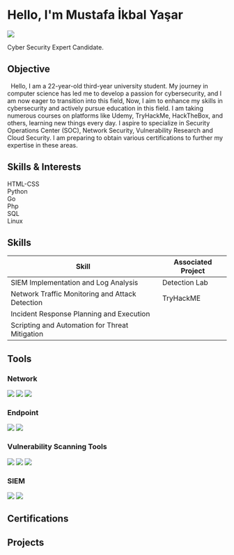 
# Hello, I'm Mustafa İkbal Yaşar
<a href="https://www.linkedin.com/in/mustafa-ikbal-yasar1/"><img src="https://img.shields.io/badge/-LinkedIn-0072b1?&style=for-the-badge&logo=linkedin&logoColor=white" /></a>

Cyber Security Expert Candidate. 

## Objective

<div>&nbsp&nbspHello, I am a 22-year-old third-year university student. My journey in computer science has led me to develop a passion for cybersecurity, and I am now eager to transition into this field, Now, I aim to enhance my skills in cybersecurity and actively pursue education in this field. I am taking numerous courses on platforms like Udemy, TryHackMe, HackTheBox, and others, learning new things every day. I aspire to specialize in Security Operations Center (SOC), Network Security, Vulnerability Research and Cloud Security. I am preparing to obtain various certifications to further my expertise in these areas.</div>

## Skills & Interests

<div>HTML-CSS</div>
<div>Python</div>
<div>Go</div>
<div>Php</div>
<div>SQL</div>
<div>Linux</div>

## Skills

| Skill                                         | Associated Project         |
|-----------------------------------------------|----------------------------|
| SIEM Implementation and Log Analysis          | Detection Lab |
| Network Traffic Monitoring and Attack Detection | TryHackME |
| Incident Response Planning and Execution      ||
| Scripting and Automation for Threat Mitigation ||

## Tools

### Network
<div>
    <img src="https://img.shields.io/badge/-Nmap-4D997B?&style=for-the-badge&logo=Nmap&logoColor=white" />
    <img src="https://img.shields.io/badge/-Wireshark-1679A7?&style=for-the-badge&logo=Wireshark&logoColor=white" />
    <img src="https://img.shields.io/badge/-Metasploit-ED1C24?&style=for-the-badge&logo=Metasploit&logoColor=white" />
</div>

### Endpoint
<div>
    <img src="https://img.shields.io/badge/-Microsoft_Defender_for_Endpoint-00A4EF?&style=for-the-badge&logo=Microsoft&logoColor=white" />
    <img src="https://img.shields.io/badge/-Velociraptor-4B275F?&style=for-the-badge&logo=Velociraptor&logoColor=white" />
</div>

### Vulnerability Scanning Tools
<div>
    <img src="https://img.shields.io/badge/-Nessus-339933?&style=for-the-badge" />
    <img src="https://img.shields.io/badge/-OpenVAS-2C2D72?&style=for-the-badge" />
     <img src="https://img.shields.io/badge/-Snort-5586B4?&style=for-the-badge&logo=Snort&logoColor=white" />
</div>

### SIEM
<div>
    <img src="https://img.shields.io/badge/-Splunk-000000?&style=for-the-badge&logo=Splunk&logoColor=white" />
    <img src="https://img.shields.io/badge/-CrowdStrike-3D81F6?&style=for-the-badge&logo=CrowdStrike&logoColor=white" />
</div>

## Certifications



## Projects
